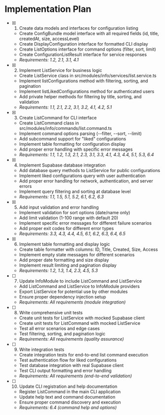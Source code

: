 # Implementation Plan

- [x] 1. Create data models and interfaces for configuration listing
  - Create ConfigBundle model interface with all required fields (id, title, createdAt, size, accessLevel)
  - Create DisplayConfiguration interface for formatted CLI display
  - Create ListOptions interface for command options (filter, sort, limit)
  - Create ConfigurationListResult interface for service responses
  - _Requirements: 1.2, 2.1, 3.1, 4.1_

- [x] 2. Implement ListService for business logic
  - Create ListService class in src/modules/info/services/list.service.ts
  - Implement listConfigurations method with filtering, sorting, and pagination
  - Implement listLikedConfigurations method for authenticated users
  - Add private helper methods for filtering by title, sorting, and validation
  - _Requirements: 1.1, 2.1, 2.2, 3.1, 3.2, 4.1, 4.2, 5.1_

- [x] 3. Create ListCommand for CLI interface
  - Create ListCommand class in src/modules/info/commands/list.command.ts
  - Implement command options parsing (--filter, --sort, --limit)
  - Add subcommand support for "liked" configurations
  - Implement table formatting for configuration display
  - Add proper error handling with specific error messages
  - _Requirements: 1.1, 1.2, 1.3, 2.1, 2.3, 3.1, 3.3, 4.1, 4.3, 4.4, 5.1, 5.3, 6.4_

- [x] 4. Implement Supabase database integration
  - Add database query methods to ListService for public configurations
  - Implement liked configurations query with user authentication
  - Add proper error handling for network, authentication, and server errors
  - Implement query filtering and sorting at database level
  - _Requirements: 1.1, 1.5, 5.1, 5.2, 6.1, 6.2, 6.3_

- [x] 5. Add input validation and error handling
  - Implement validation for sort options (date/name only)
  - Add limit validation (1-100 range with default 20)
  - Implement specific error messages for different failure scenarios
  - Add proper exit codes for different error types
  - _Requirements: 3.3, 4.3, 4.4, 4.5, 6.1, 6.2, 6.3, 6.4, 6.5_

- [x] 6. Implement table formatting and display logic
  - Create table formatter with columns: ID, Title, Created, Size, Access
  - Implement empty state messages for different scenarios
  - Add proper date formatting and size display
  - Implement result limiting and pagination display
  - _Requirements: 1.2, 1.3, 1.4, 2.3, 4.5, 5.3_

- [ ] 7. Update InfoModule to include ListCommand and ListService
  - Add ListCommand and ListService to InfoModule providers
  - Export ListService for potential use by other modules
  - Ensure proper dependency injection setup
  - _Requirements: All requirements (module integration)_

- [ ] 8. Write comprehensive unit tests
  - Create unit tests for ListService with mocked Supabase client
  - Create unit tests for ListCommand with mocked ListService
  - Test all error scenarios and edge cases
  - Test filtering, sorting, and pagination logic
  - _Requirements: All requirements (quality assurance)_

- [ ] 9. Write integration tests
  - Create integration tests for end-to-end list command execution
  - Test authentication flow for liked configurations
  - Test database integration with real Supabase client
  - Test CLI output formatting and error handling
  - _Requirements: All requirements (end-to-end validation)_

- [ ] 10. Update CLI registration and help documentation
  - Register ListCommand in the main CLI application
  - Update help text and command documentation
  - Ensure proper command discovery and execution
  - _Requirements: 6.4 (command help and options)_
